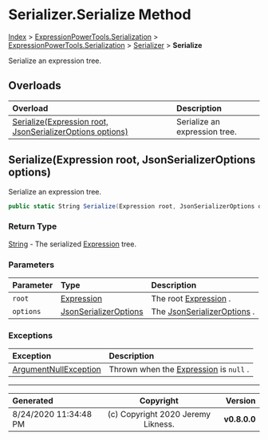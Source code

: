 ﻿# Serializer.Serialize Method

[Index](../index.md) > [ExpressionPowerTools.Serialization](ExpressionPowerTools.Serialization.a.md) > [ExpressionPowerTools.Serialization](ExpressionPowerTools.Serialization.n.md) > [Serializer](ExpressionPowerTools.Serialization.Serializer.cs.md) > **Serialize**

Serialize an expression tree.

## Overloads

| Overload | Description |
| :-- | :-- |
| [Serialize(Expression root, JsonSerializerOptions options)](#serializeexpression-root-jsonserializeroptions-options) | Serialize an expression tree. |
## Serialize(Expression root, JsonSerializerOptions options)

Serialize an expression tree.

```csharp
public static String Serialize(Expression root, JsonSerializerOptions options)
```

### Return Type

 [String](https://docs.microsoft.com/dotnet/api/system.string)  - The serialized [Expression](https://docs.microsoft.com/dotnet/api/system.linq.expressions.expression) tree.

### Parameters

| Parameter | Type | Description |
| :-- | :-- | :-- |
| `root` | [Expression](https://docs.microsoft.com/dotnet/api/system.linq.expressions.expression) | The root [Expression](https://docs.microsoft.com/dotnet/api/system.linq.expressions.expression) . |
| `options` | [JsonSerializerOptions](https://docs.microsoft.com/dotnet/api/system.text.json.jsonserializeroptions) | The [JsonSerializerOptions](https://docs.microsoft.com/dotnet/api/system.text.json.jsonserializeroptions) . |

### Exceptions

| Exception | Description |
| :-- | :-- |
| [ArgumentNullException](https://docs.microsoft.com/dotnet/api/system.argumentnullexception) | Thrown when the [Expression](https://docs.microsoft.com/dotnet/api/system.linq.expressions.expression) is `null` . |


---

| Generated | Copyright | Version |
| :-- | :-: | --: |
| 8/24/2020 11:34:48 PM | (c) Copyright 2020 Jeremy Likness. | **v0.8.0.0** |

